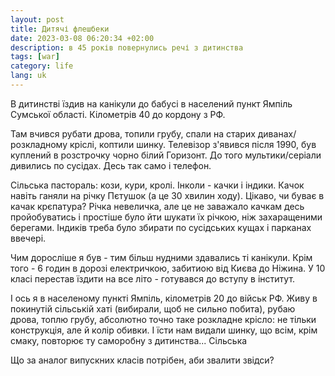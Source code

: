 ```yaml
---
layout: post
title: Дитячі флешбеки
date: 2023-03-08 06:20:34 +02:00
description: в 45 років повернулись речі з дитинства
tags: [war]
category: life
lang: uk
---
```


В дитинстві їздив на канікули до бабусі в населений пункт Ямпіль Сумської області.
Кілометрів 40 до кордону з РФ.

Там вчився рубати дрова, топили грубу, спали на старих диванах/розкладному кріслі, коптили шинку.
Телевізор з'явився після 1990, був куплений в розстрочку чорно білий Горизонт. 
До того мультики/серіали дивились по сусідах.
Десь так само і телефон.

Сільська пастораль: кози, кури, кролі.
Інколи - качки і індики.
Качок навіть ганяли на річку Пєтушок (а це 30 хвилин ходу).
Цікаво, чи буває в качак крєпатура?
Річка невеличка, але це не заважало качкам десь пройобуватись і простіше було йти шукати їх річкою, ніж захаращеними берегами.
Індиків треба було збирати по сусідських кущах і парканах ввечері.

Чим доросліше я був - тим більш нудними здавались ті канікули.
Крім того - 6 годин в дорозі електричкою, забитиою від Києва до Ніжина.
У 10 класі перестав їздити на все літо - готувався до вступу в інститут.

І ось я в населеному пункті Ямпіль, кілометрів 20 до військ РФ.
Живу в покинутій сільській хаті (вибирали, щоб не сильно побита), рубаю дрова, топлю грубу, абсолютно точно таке розкладне крісло: не тільки конструкція, але й колір обивки.
І їсти нам видали шинку, що всім, крім смаку, повторює ту саморобну з дитинства...
Сільська 

Що за аналог випускних класів потрібен, аби звалити звідси?